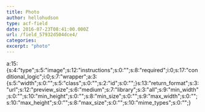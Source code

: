 ```yaml
---
title: Photo
author: hellohudson
type: acf-field
date: 2016-07-23T08:41:00.000Z
url: /field_57932d504dce4/
categories: 
excerpt: "photo"
---
```


a:15:{s:4:"type";s:5:"image";s:12:"instructions";s:0:"";s:8:"required";i:0;s:17:"conditional\_logic";i:0;s:7:"wrapper";a:3:{s:5:"width";s:0:"";s:5:"class";s:0:"";s:2:"id";s:0:"";}s:13:"return\_format";s:3:"url";s:12:"preview\_size";s:6:"medium";s:7:"library";s:3:"all";s:9:"min\_width";s:0:"";s:10:"min\_height";s:0:"";s:8:"min\_size";s:0:"";s:9:"max\_width";s:0:"";s:10:"max\_height";s:0:"";s:8:"max\_size";s:0:"";s:10:"mime\_types";s:0:"";}